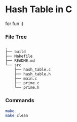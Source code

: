 # Hash Table in C

for fun :)

### File Tree

```
.
├── build
├── Makefile
├── README.md
└── src
    ├── hash_table.c
    ├── hash_table.h
    ├── main.c
    ├── prime.c
    └── prime.h
```

### Commands

```bash
make
make clean
```
